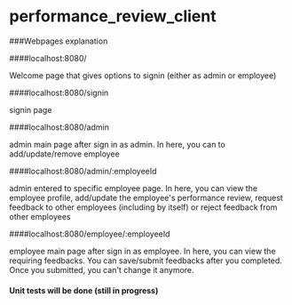 # performance_review_client

###Webpages explanation

####localhost:8080/ 

Welcome page that gives options to signin (either as admin or employee)

####localhost:8080/signin 

signin page

####localhost:8080/admin 

admin main page after sign in as admin. In here, you can to add/update/remove employee

####localhost:8080/admin/:employeeId 

admin entered to specific employee page. In here, you can view the employee profile,
add/update the employee's performance review, request feedback to other employees (including by itself) or reject feedback from other employees

####localhost:8080/employee/:employeeId 

employee main page after sign in as employee. In here, you can view the requiring feedbacks.
You can save/submit feedbacks after you completed. Once you submitted, you can't change it anymore. 

#### Unit tests will be done (still in progress)


